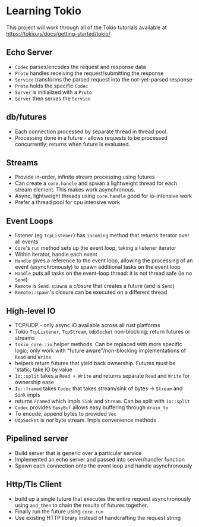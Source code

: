 # Learning Tokio

This project will work through all of the Tokio tutorials available at
https://tokio.rs/docs/getting-started/tokio/

## Echo Server

+ `Codec` parses/encodes the request and response data
+ `Proto` handles receiving the request/submitting the response
+ `Service` transforms the parsed request into the not-yet-parsed response
+ `Proto` holds the specific `Codec`
+ `Server` is initialized with a `Proto`
+ `Server` then serves the `Service`


## db/futures

+ Each connection processed by separate thread in thread pool.
+ Processing done in a future - allows requests to be processed concurrently;
  returns when future is evaluated.

## Streams

+ Provide in-order, infinite stream processing using futures
+ Can create a `core.handle` and spwan a lightweight thread for each stream
  element. This makes work asynchronous.
+ Async, lightweight threads using `core.handle` good for io-intensive work
+ Prefer a thread pool for cpu intensive work

## Event Loops

+ listener (eg `TcpListener`) has `incoming` method that returns iterator over
  all events
+ `Core`'s `run` method sets up the event loop, taking a listener iterator
+ Within iterator, handle each event
+ `Handle` gives a reference to the event loop, allowing the processing of an
  event (asynchronously) to spawn additional tasks on the event loop
+ `Handle` puts all tasks on the event-loop thread: it is not thread safe (ie no
  `Send`)
+ `Remote` is `Send`. `spawn`s a *closure* that creates a future (and is `Send`)
+ `Remote::spawn`'s closure can be executed on a different thread

## High-level IO

+ TCP/UDP - only async IO available across all rust platforms
+ Tokio `TcpListener`, `TcpStream`, `UdpSocket` non-blocking; return futures or
  streams
+ `tokio_core::io` helper methods. Can be replaced with more specific logic;
   only work with "future aware"/non-blocking implementations of `Read` and `Write`
+ helpers return futures that yield back ownership. Futures must be 'static;
  take IO by value
+ `Io::split` takes a `Read + Write` and returns separate `Read` and `Write` for
  ownership ease
+ `Io::framed` takes `Codec` that takes stream/sink of bytes -> `Stream` and
  `Sink` impls
+ returns `Framed` which impls `Sink` and `Stream`. Can be split with
  `Io::split`
+ `Codec` provides `EasyBuf` allows easy buffering through `drain_to`
+ To encode, append bytes to provided `Vec`
+ `UdpSocket` is *not* byte stream. Impls convenience methods

## Pipelined server

+ Build server that is generic over a particular service
+ Implemented an echo server and passed into server/handler function
+ Spawn each connection onto the event loop and handle asynchronously

## Http/Tls Client
+ build up a single future that executes the entire request asynchronously using
  `and_then` to chain the results of futures together.
+ Finally run the future using `core.run`
+ Use existing HTTP library instead of handcrafting the request string

